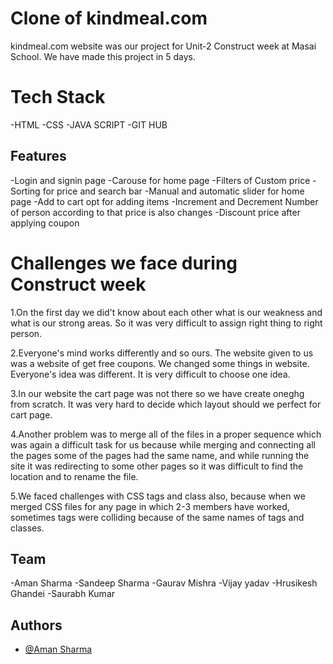 # Clone of kindmeal.com
kindmeal.com website was our project for Unit-2 Construct week at Masai School.
We have made this project in 5 days.


# Tech Stack
-HTML
-CSS
-JAVA SCRIPT
-GIT HUB

## Features

-Login and signin page
-Carouse for home page
-Filters of Custom price
-Sorting for price and search bar
-Manual and automatic slider for home page
-Add to cart opt for adding items
-Increment and Decrement Number of person according to that price is also changes
-Discount price after applying coupon

# Challenges we face during Construct week

1.On the first day we did't know about each other what is our weakness and what is our strong areas. So it was very difficult to assign right thing to right person.

2.Everyone's mind works differently and so ours. The website given to us was a website of get free coupons. We changed some things in website. Everyone's idea was different. It is very difficult to choose one idea.

3.In our website the cart page was not there so we have create oneghg from scratch. It was very hard to decide which layout should we perfect for cart page.

4.Another problem was to merge all of the files in a proper sequence which was again a difficult task for us because while merging and connecting all the pages some of the pages had the same name, and while running the site it was redirecting to some other pages so it was difficult to find the location and to rename the file.

5.We faced challenges with CSS tags and class also, because when we merged CSS files for any page in which 2-3 members have worked, sometimes tags were colliding because of the same names of tags and classes.


## Team

-Aman Sharma
-Sandeep Sharma
-Gaurav Mishra
-Vijay yadav
-Hrusikesh Ghandei
-Saurabh Kumar


## Authors

- [@Aman Sharma](https://github.com/Aman103767)
